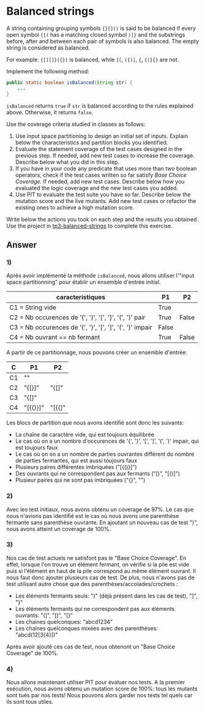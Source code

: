 # Balanced strings

A string containing grouping symbols `{}[]()` is said to be balanced if every open symbol `{[(` has a matching closed symbol `)]}` and the substrings before, after and between each pair of symbols is also balanced. The empty string is considered as balanced.

For example: `{[][]}({})` is balanced, while `][`, `([)]`, `{`, `{(}{}` are not.

Implement the following method:

```java
public static boolean isBalanced(String str) {
    ...
}
```

`isBalanced` returns `true` if `str` is balanced according to the rules explained above. Otherwise, it returns `false`.

Use the coverage criteria studied in classes as follows:

1. Use input space partitioning to design an initial set of inputs. Explain below the characteristics and partition blocks you identified.
2. Evaluate the statement coverage of the test cases designed in the previous step. If needed, add new test cases to increase the coverage. Describe below what you did in this step.
3. If you have in your code any predicate that uses more than two boolean operators, check if the test cases written so far satisfy *Base Choice Coverage*. If needed, add new test cases. Describe below how you evaluated the logic coverage and the new test cases you added.
4. Use PIT to evaluate the test suite you have so far. Describe below the mutation score and the live mutants. Add new test cases or refactor the existing ones to achieve a high mutation score.

Write below the actions you took on each step and the results you obtained.
Use the project in [tp3-balanced-strings](../code/tp3-balanced-strings) to complete this exercise.

## Answer

### 1)

Après avoir implémenté la méthode `isBalanced`, nous allons utiliser l'"input space partitionning" pour établir un ensemble d'entrée initial.

| caracteristiques                                          | P1    | P2    |
|-----------------------------------------------------------|-------|-------|
| C1 = String vide                                          | True  |       |
| C2 = Nb occurences de '{', '}', '[', ']', '(', ')' pair   | True  | False |
| C3 = Nb occurences de '{', '}', '[', ']', '(', ')' impair | False |       |
| C4 = Nb ouvrant == nb fermant                             | True  | False |

A partir de ce partitionnage, nous pouvons créer un ensemble d'entrée:

| C  | P1       | P2       |
|----|----------|----------|
| C1 | ""       |          | 
| C2 | "{[}]"   | "{[]"    | 
| C3 | "{[]"    |          | 
| C4 | "[{()}]" | "[{(]"   | 

Les blocs de partition que nous avons identifié sont donc les suivants:
- La chaîne de caractère vide, qui est toujours équilibrée
- Le cas où on a un nombre d'occurences de '{', '}', '[', ']', '(', ')' impair, qui est toujours faux
- Le cas où on on a un nombre de parties ouvrantes différent du nombre de parties fermantes, qui est aussi toujours faux
- Plusieurs paires différentes imbriquées ("[{()}]")
- Des ouvrants qui ne correspondent pas aux fermants ("[)", "[(}]")
- Plusieur paires qui ne sont pas imbriquées ("[](){}", "[](}{)")

### 2)
Avec les test initiaux, nous avons obtenu un coverage de 97%. Le cas que nous n'avions pas identifié est le cas où nous avons une parenthèse fermante sans parenthèse ouvrante. En ajoutant un nouveau cas de test ")", nous avons atteint un coverage de 100%.

### 3)
Nos cas de test actuels ne satisfont pas le "Base Choice Coverage". En effet, lorsque l'on trouve un élément fermant, on vérifie si la pile est vide puis si l'élément en haut de la pile correspond au même élément ouvrant. Il nous faut donc ajouter plusieurs cas de test. De plus, nous n'avons pas de test utilisant autre chose que des parenthèses/accolades/crochets :
- Les éléments fermants seuls: ")" (déjà présent dans les cas de test), "]", "}"
- Les éléments fermants qui ne correspondent pas aux éléments ouvrants: "(]", "[)", "[}"
- Les chaines quelconques: "abcd1234"
- Les chaînes quelconques mixées avec des parenthèses: "abcd(12[3{4}])"

Après avoir ajouté ces cas de test, nous obtenont un "Base Choice Coverage" de 100%.

### 4)
Nous allons maintenant utiliser PIT pour évaluer nos tests. A la premier exécution, nous avons obtenu un mutation score de 100%: tous les mutants sont tués par nos tests! Nous pouvons alors garder nos tests tel quels car ils sont tous utiles.
